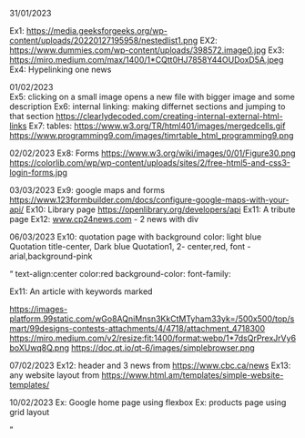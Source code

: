 31/01/2023

Ex1: https://media.geeksforgeeks.org/wp-content/uploads/20220127195958/nestedlist1.png
EX2: https://www.dummies.com/wp-content/uploads/398572.image0.jpg
Ex3: https://miro.medium.com/max/1400/1*CQtt0HJ7858Y44OUDoxD5A.jpeg
Ex4: Hypelinking one news

01/02/2023	
Ex5: clicking on a small image opens a new file with bigger image and some description
Ex6: internal linking: making differnet sections and jumping to that section
		https://clearlydecoded.com/creating-internal-external-html-links
Ex7: tables: https://www.w3.org/TR/html401/images/mergedcells.gif
		https://www.programming9.com/images/timrtable_html_programming9.png

02/02/2023
Ex8: Forms
https://www.w3.org/wiki/images/0/01/Figure30.png
https://colorlib.com/wp/wp-content/uploads/sites/2/free-html5-and-css3-login-forms.jpg		

03/03/2023
Ex9: google maps and forms
https://www.123formbuilder.com/docs/configure-google-maps-with-your-api/
Ex10:  Library page
https://openlibrary.org/developers/api
Ex11: A tribute page
Ex12: www.cp24news.com  - 2 news with div

06/03/2023
Ex10: quotation page with background color: light blue 
Quotation title-center, Dark blue
Quotation1, 2- center,red, font -arial,background-pink

<q>
text-align:center
color:red
background-color:
font-family:

Ex11: An article with keywords marked

https://images-platform.99static.com/wGo8AQniMnsn3KkCtMTyham33yk=/500x500/top/smart/99designs-contests-attachments/4/4718/attachment_4718300
https://miro.medium.com/v2/resize:fit:1400/format:webp/1*7dsQrPrexJrVy6boXUwq8Q.png
https://doc.qt.io/qt-6/images/simplebrowser.png


07/02/2023
Ex12: header and 3 news from https://www.cbc.ca/news
Ex13: any website layout from https://www.html.am/templates/simple-website-templates/

10/02/2023
Ex: Google home page using flexbox
Ex: products page using grid layout

